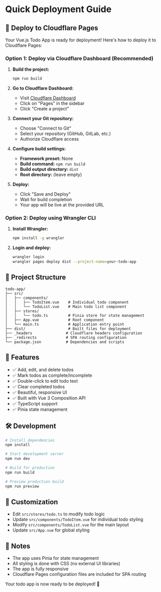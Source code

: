 # Quick Deployment Guide

## 🚀 Deploy to Cloudflare Pages

Your Vue.js Todo App is ready for deployment! Here's how to deploy it to Cloudflare Pages:

### Option 1: Deploy via Cloudflare Dashboard (Recommended)

1. **Build the project:**
   ```bash
   npm run build
   ```

2. **Go to Cloudflare Dashboard:**
   - Visit [Cloudflare Dashboard](https://dash.cloudflare.com/)
   - Click on "Pages" in the sidebar
   - Click "Create a project"

3. **Connect your Git repository:**
   - Choose "Connect to Git"
   - Select your repository (GitHub, GitLab, etc.)
   - Authorize Cloudflare access

4. **Configure build settings:**
   - **Framework preset:** None
   - **Build command:** `npm run build`
   - **Build output directory:** `dist`
   - **Root directory:** (leave empty)

5. **Deploy:**
   - Click "Save and Deploy"
   - Wait for build completion
   - Your app will be live at the provided URL

### Option 2: Deploy using Wrangler CLI

1. **Install Wrangler:**
   ```bash
   npm install -g wrangler
   ```

2. **Login and deploy:**
   ```bash
   wrangler login
   wrangler pages deploy dist --project-name=your-todo-app
   ```

## 📁 Project Structure

```
todo-app/
├── src/
│   ├── components/
│   │   ├── TodoItem.vue    # Individual todo component
│   │   └── TodoList.vue    # Main todo list component
│   ├── stores/
│   │   └── todo.ts         # Pinia store for state management
│   ├── App.vue             # Root component
│   └── main.ts             # Application entry point
├── dist/                   # Built files for deployment
├── _headers               # Cloudflare headers configuration
├── _redirects             # SPA routing configuration
└── package.json           # Dependencies and scripts
```

## 🎯 Features

- ✅ Add, edit, and delete todos
- ✅ Mark todos as complete/incomplete
- ✅ Double-click to edit todo text
- ✅ Clear completed todos
- ✅ Beautiful, responsive UI
- ✅ Built with Vue 3 Composition API
- ✅ TypeScript support
- ✅ Pinia state management

## 🛠️ Development

```bash
# Install dependencies
npm install

# Start development server
npm run dev

# Build for production
npm run build

# Preview production build
npm run preview
```

## 🔧 Customization

- Edit `src/stores/todo.ts` to modify todo logic
- Update `src/components/TodoItem.vue` for individual todo styling
- Modify `src/components/TodoList.vue` for the main layout
- Update `src/App.vue` for global styling

## 📝 Notes

- The app uses Pinia for state management
- All styling is done with CSS (no external UI libraries)
- The app is fully responsive
- Cloudflare Pages configuration files are included for SPA routing

Your todo app is now ready to be deployed! 🎉 